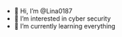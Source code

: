 - 👋 Hi, I’m @Lina0187
- 👀 I’m interested in cyber security 
- 🌱 I’m currently learning everything 

<!---
Lina0187/Lina0187 is a ✨ special ✨ repository because its `README.md` (this file) appears on your GitHub profile.
You can click the Preview link to take a look at your changes.
--->
